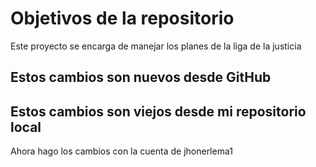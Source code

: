 # Objetivos de la repositorio

Este proyecto se encarga de manejar los planes de la liga de la justicia

## Estos cambios son nuevos desde GitHub
## Estos cambios son viejos desde mi repositorio local

Ahora hago los cambios con la cuenta de jhonerlema1 
